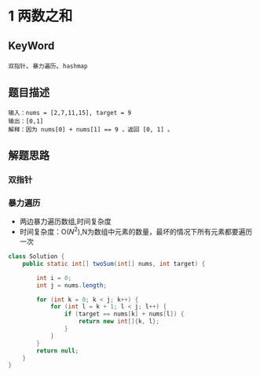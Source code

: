 # 1 两数之和
## KeyWord
`双指针`、`暴力遍历`、`hashmap`
## 题目描述
```
输入：nums = [2,7,11,15], target = 9
输出：[0,1]
解释：因为 nums[0] + nums[1] == 9 ，返回 [0, 1] 。
```
## 解题思路
### 双指针


### 暴力遍历
- 两边暴力遍历数组,时间复杂度
- 时间复杂度：O($N^2$),N为数组中元素的数量，最坏的情况下所有元素都要遍历一次
```java
class Solution {
    public static int[] twoSum(int[] nums, int target) {

        int i = 0;
        int j = nums.length;

        for (int k = 0; k < j; k++) {
            for (int l = k + 1; l < j; l++) {
                if (target == nums[k] + nums[l]) {
                    return new int[]{k, l};
                }
            }
        }
        return null;
    }
}
```




